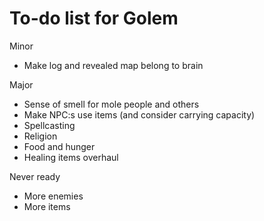 # To-do list for Golem

Minor
* Make log and revealed map belong to brain

Major
* Sense of smell for mole people and others
* Make NPC:s use items (and consider carrying capacity)
* Spellcasting
* Religion
* Food and hunger
* Healing items overhaul

Never ready
* More enemies
* More items